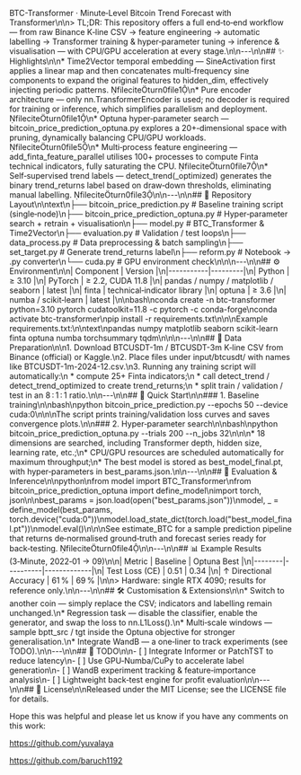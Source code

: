 BTC-Transformer · Minute‑Level Bitcoin Trend Forecast with Transformer\n\n> TL;DR: This repository offers a full end‑to‑end workflow — from raw Binance K‑line CSV → feature engineering → automatic labelling → Transformer training & hyper‑parameter tuning → inference & visualisation — with CPU/GPU acceleration at every stage.\n\n---\n\n## ✨ Highlights\n\n* Time2Vector temporal embedding — SineActivation first applies a linear map and then concatenates multi‑frequency sine components to expand the original features to hidden_dim, effectively injecting periodic patterns. fileciteturn0file1\n* Pure encoder architecture — only nn.TransformerEncoder is used; no decoder is required for training or inference, which simplifies parallelism and deployment. fileciteturn0file1\n* Optuna hyper‑parameter search — bitcoin_price_prediction_optuna.py explores a 20+‑dimensional space with pruning, dynamically balancing CPU/GPU workloads. fileciteturn0file5\n* Multi‑process feature engineering — add_finta_feature_parallel utilises 100+ processes to compute Finta technical indicators, fully saturating the CPU. fileciteturn0file7\n* Self‑supervised trend labels — detect_trend(_optimized) generates the binary trend_returns label based on draw‑down thresholds, eliminating manual labelling. fileciteturn0file3\n\n---\n\n## 📂 Repository Layout\n\ntext\n├── bitcoin_price_prediction.py          # Baseline training script (single‑node)\n├── bitcoin_price_prediction_optuna.py   # Hyper‑parameter search + retrain + visualisation\n├── model.py                             # BTC_Transformer & Time2Vector\n├── evaluation.py                        # Validation / test loops\n├── data_process.py                      # Data preprocessing & batch sampling\n├── set_target.py                        # Generate trend_returns label\n├── reform.py                            # Notebook → .py converter\n└── cuda.py                              # GPU environment check\n\n\n---\n\n## ⚙️ Environment\n\n| Component | Version |\n|-----------|---------|\n| Python | ≥ 3.10 |\n| PyTorch | ≥ 2.2, CUDA 11.8 |\n| pandas / numpy / matplotlib / seaborn | latest |\n| finta | technical‑indicator library |\n| optuna | ≥ 3.6 |\n| numba / scikit‑learn | latest |\n\nbash\nconda create -n btc-transformer python=3.10 pytorch cudatoolkit=11.8 -c pytorch -c conda-forge\nconda activate btc-transformer\npip install -r requirements.txt\n\n\nExample requirements.txt:\n\ntext\npandas numpy matplotlib seaborn scikit-learn finta optuna numba torchsummary tqdm\n\n\n---\n\n## 📑 Data Preparation\n\n1. Download BTCUSDT-1m / BTCUSDT-3m K‑line CSV from Binance (official) or Kaggle.\n2. Place files under input/btcusdt/ with names like BTCUSDT-1m-2024-12.csv.\n3. Running any training script will automatically:\n   * compute 25+ Finta indicators;\n   * call detect_trend / detect_trend_optimized to create trend_returns;\n   * split train / validation / test in an 8 : 1 : 1 ratio.\n\n---\n\n## 🚀 Quick Start\n\n### 1. Baseline training\n\nbash\npython bitcoin_price_prediction.py --epochs 50 --device cuda:0\n\n\nThe script prints training/validation loss curves and saves convergence plots.\n\n### 2. Hyper‑parameter search\n\nbash\npython bitcoin_price_prediction_optuna.py --trials 200 --n_jobs 32\n\n\n* 18 dimensions are searched, including Transformer depth, hidden size, learning rate, etc.;\n* CPU/GPU resources are scheduled automatically for maximum throughput;\n* The best model is stored as best_model_final.pt, with hyper‑parameters in best_params.json.\n\n---\n\n## 📏 Evaluation & Inference\n\npython\nfrom model import BTC_Transformer\nfrom bitcoin_price_prediction_optuna import define_model\nimport torch, json\n\nbest_params = json.load(open("best_params.json"))\nmodel, _ = define_model(best_params, torch.device("cuda:0"))\nmodel.load_state_dict(torch.load("best_model_final.pt"))\nmodel.eval()\n\n\nSee estimate_BTC for a sample prediction pipeline that returns de‑normalised ground‑truth and forecast series ready for back‑testing. fileciteturn0file4\n\n---\n\n## 📊 Example Results (3‑Minute, 2022‑01 → 09)\n\n| Metric | Baseline | Optuna Best |\n|--------|----------|-------------|\n| Test Loss (CE) | 0.51 | 0.34 |\n| ↑ Directional Accuracy | 61 % | 69 % |\n\n> Hardware: single RTX 4090; results for reference only.\n\n---\n\n## 🛠️ Customisation & Extensions\n\n* Switch to another coin — simply replace the CSV; indicators and labelling remain unchanged.\n* Regression task — disable the classifier, enable the generator, and swap the loss to nn.L1Loss().\n* Multi‑scale windows — sample bptt_src / tgt inside the Optuna objective for stronger generalisation.\n* Integrate WandB — a one‑liner to track experiments (see TODO).\n\n---\n\n## 📝 TODO\n\n- [ ] Integrate Informer or PatchTST to reduce latency\n- [ ] Use GPU‑Numba/CuPy to accelerate label generation\n- [ ] WandB experiment tracking & feature‑importance analysis\n- [ ] Lightweight back‑test engine for profit evaluation\n\n---\n\n## 📜 License\n\nReleased under the MIT License; see the LICENSE file for details.



Hope this was helpful and please let us know if you have any comments on this work:

https://github.com/yuvalaya

https://github.com/baruch1192
